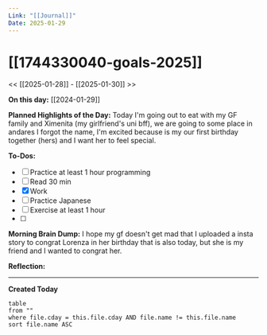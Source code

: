 ```yaml
---
Link: "[[Journal]]"
Date: 2025-01-29
---
```

# [[1744330040-goals-2025]]

<< [[2025-01-28]] - [[2025-01-30]] >>

**On this day:** [[2024-01-29]]

**Planned Highlights of the Day:**
Today I'm going out to eat with my GF family and Ximenita (my girlfriend's uni bff), we are going to some place in andares I forgot the name, I'm excited because is my our first birthday together (hers) and I want her to feel special.

**To-Dos:**
- [ ] Practice at least 1 hour programming
- [ ] Read 30 min
- [x] Work
- [ ] Practice Japanese
- [ ] Exercise at least 1 hour
- [ ] 

**Morning Brain Dump:**
I hope my gf doesn't get mad that I uploaded a insta story to congrat Lorenza in her birthday that is also today, but she is my friend and I wanted to congrat her.

**Reflection:**


---
**Created Today**
```dataview
table
from ""
where file.cday = this.file.cday AND file.name != this.file.name
sort file.name ASC
```
